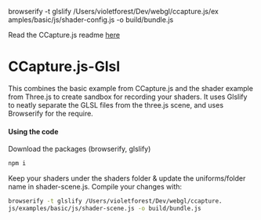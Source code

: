 browserify -t glslify /Users/violetforest/Dev/webgl/ccapture.js/ex
amples/basic/js/shader-config.js -o build/bundle.js

Read the CCapture.js readme [here](https://github.com/spite/ccapture.js/)

# CCapture.js-Glsl

This combines the basic example from CCapture.js and the shader example from Three.js to create sandbox for recording your shaders. It uses Glslify to neatly separate the GLSL files from the three.js scene, and uses Browserify for the require.

#### Using the code ####

Download the packages (browserify, glslify)
```bash
npm i
```
Keep your shaders under the shaders folder & update the uniforms/folder name in shader-scene.js. Compile your changes with:

```bash
browserify -t glslify /Users/violetforest/Dev/webgl/ccapture.
js/examples/basic/js/shader-scene.js -o build/bundle.js
```
